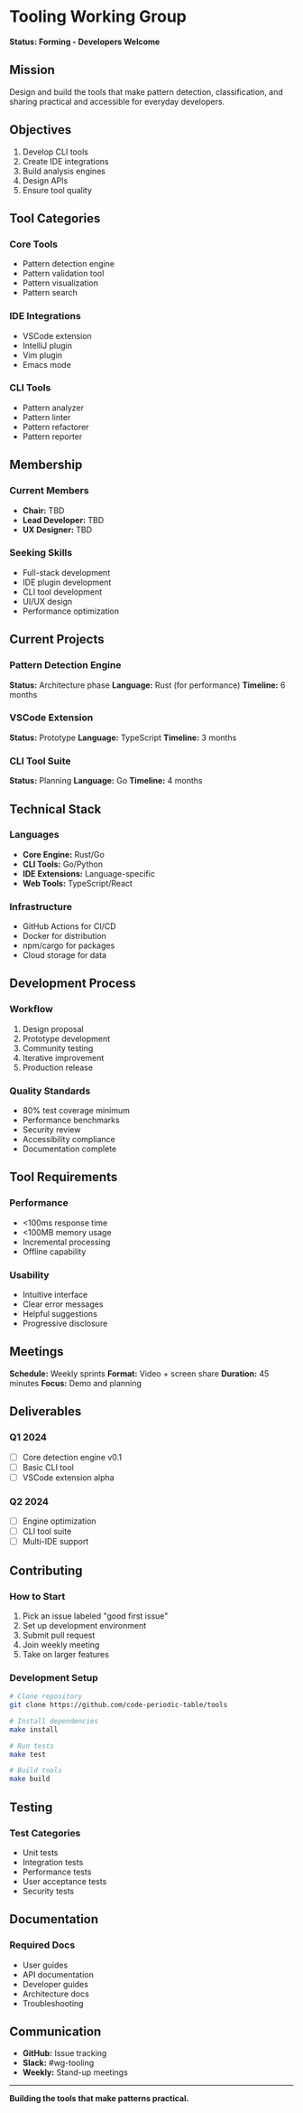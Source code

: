 # Tooling Working Group

**Status: Forming - Developers Welcome**

## Mission

Design and build the tools that make pattern detection, classification, and sharing practical and accessible for everyday developers.

## Objectives

1. Develop CLI tools
2. Create IDE integrations
3. Build analysis engines
4. Design APIs
5. Ensure tool quality

## Tool Categories

### Core Tools
- Pattern detection engine
- Pattern validation tool
- Pattern visualization
- Pattern search

### IDE Integrations
- VSCode extension
- IntelliJ plugin
- Vim plugin
- Emacs mode

### CLI Tools
- Pattern analyzer
- Pattern linter
- Pattern refactorer
- Pattern reporter

## Membership

### Current Members
- **Chair:** TBD
- **Lead Developer:** TBD
- **UX Designer:** TBD

### Seeking Skills
- Full-stack development
- IDE plugin development
- CLI tool development
- UI/UX design
- Performance optimization

## Current Projects

### Pattern Detection Engine
**Status:** Architecture phase
**Language:** Rust (for performance)
**Timeline:** 6 months

### VSCode Extension
**Status:** Prototype
**Language:** TypeScript
**Timeline:** 3 months

### CLI Tool Suite
**Status:** Planning
**Language:** Go
**Timeline:** 4 months

## Technical Stack

### Languages
- **Core Engine:** Rust/Go
- **CLI Tools:** Go/Python
- **IDE Extensions:** Language-specific
- **Web Tools:** TypeScript/React

### Infrastructure
- GitHub Actions for CI/CD
- Docker for distribution
- npm/cargo for packages
- Cloud storage for data

## Development Process

### Workflow
1. Design proposal
2. Prototype development
3. Community testing
4. Iterative improvement
5. Production release

### Quality Standards
- 80% test coverage minimum
- Performance benchmarks
- Security review
- Accessibility compliance
- Documentation complete

## Tool Requirements

### Performance
- <100ms response time
- <100MB memory usage
- Incremental processing
- Offline capability

### Usability
- Intuitive interface
- Clear error messages
- Helpful suggestions
- Progressive disclosure

## Meetings

**Schedule:** Weekly sprints
**Format:** Video + screen share
**Duration:** 45 minutes
**Focus:** Demo and planning

## Deliverables

### Q1 2024
- [ ] Core detection engine v0.1
- [ ] Basic CLI tool
- [ ] VSCode extension alpha

### Q2 2024
- [ ] Engine optimization
- [ ] CLI tool suite
- [ ] Multi-IDE support

## Contributing

### How to Start
1. Pick an issue labeled "good first issue"
2. Set up development environment
3. Submit pull request
4. Join weekly meeting
5. Take on larger features

### Development Setup
```bash
# Clone repository
git clone https://github.com/code-periodic-table/tools

# Install dependencies
make install

# Run tests
make test

# Build tools
make build
```

## Testing

### Test Categories
- Unit tests
- Integration tests
- Performance tests
- User acceptance tests
- Security tests

## Documentation

### Required Docs
- User guides
- API documentation
- Developer guides
- Architecture docs
- Troubleshooting

## Communication

- **GitHub:** Issue tracking
- **Slack:** #wg-tooling
- **Weekly:** Stand-up meetings

---

**Building the tools that make patterns practical.**